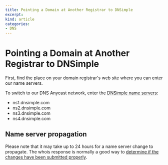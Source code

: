 ```yaml
---
title: Pointing a Domain at Another Registrar to DNSimple
excerpt: 
kind: article
categories:
- DNS
---
```


# Pointing a Domain at Another Registrar to DNSimple

First, find the place on your domain registrar's web site where you can enter our name servers.

To switch to our DNS Anycast network, enter the [DNSimple name servers](/articles/dnsimple-nameservers):

- ns1.dnsimple.com
- ns2.dnsimple.com
- ns3.dnsimple.com
- ns4.dnsimple.com

## Name server propagation

Please note that it may take up to 24 hours for a name server change to propagate. The whois response is normally a good way to [determine if the changes have been submitted properly](/articles/domain-resolution-issues).

